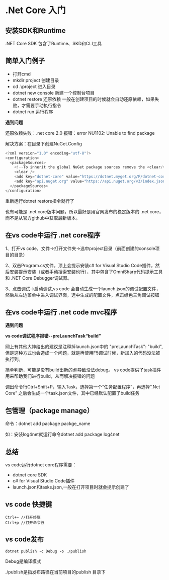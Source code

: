 # .Net Core 入门
## 安装SDK和Runtime
.NET Core SDK 包含了Runtime、SKD和CLI工具
## 简单入门例子
* 打开cmd
* mkdir project 创建目录
* cd .\project 进入目录
* dotnet new console 新建一个控制台项目
* dotnet restore 还原依赖 一般在创建项目的时候就会自动还原依赖，如果失败，才需要手动执行指令
* dotnet run 运行程序

**遇到问题**

还原依赖失败：.net core 2.0 报错：error NU1102: Unable to find package 

解决方案：在目录下创建NuGet.Config
```c#
<?xml version="1.0" encoding="utf-8"?>
<configuration>
  <packageSources>
    <!--To inherit the global NuGet package sources remove the <clear/> line below -->
    <clear />
    <add key="dotnet-core" value="https://dotnet.myget.org/F/dotnet-core/api/v3/index.json" />
    <add key="api.nuget.org" value="https://api.nuget.org/v3/index.json" />
  </packageSources>
</configuration>
```
重新运行dotnet restore指令就行了

也有可能是 .net core版本问题，所以最好是用官网发布的稳定版本的 .net core，而不是从官方github中获取最新版本。

## 在vs code中运行 .net core程序
1、打开vs code，文件->打开文件夹->选中project目录（前面创建的console项目的目录）

2、双击Program.cs文件，顶上会提示安装c# for Visual Studio Code插件，然后安装提示安装（或者手动搜索安装也行），其中包含了OmniSharp代码提示工具和 .NET Core Debugger调试器。

3、点击调试->启动调试,vs code 会自动生成一个launch.json的调试配置文件，然后从左边菜单中进入调试界面，选中生成的配置文件，点击绿色三角调试按钮

## 在vs code中运行 .net code mvc程序

**遇到问题**

**vs code调试程序报错--preLaunchTask“build”**

网上有其他大神给出的建议是注释掉launch.json中的
"preLaunchTask": "build",
但是这种方式也会造成一个问题，就是再使用F5调试时候，新加入的代码没法被执行到。

简单判断，可能是没有build出新的dll导致没法debug。
vs code提供了task插件用来帮助我们进行build，从而解决报错的问题

调出命令行Ctrl+Shift+P，输入Task，选择第一个“任务配置程序”，再选择“.Net Core”
之后会生成一个task.json文件，其中已经默认配置了build任务

## 包管理（package manage）
命令：dotnet add package packge_name

如：安装log4net就运行命令dotnet add package log4net

## 总结
vs code运行dotnet core程序需要：
* dotnet core SDK
* c# for Visual Studio Code插件
* launch.json和tasks.json,一般在打开项目时就会提示创建了

## vs code 快捷键

    Ctrl+~ //打开终端
    Ctrl+p //打开命令行


## vs code发布

    dotnet publish -c Debug -o ./publish

Debug是编译模式

./publish是指发布路径在当前项目的publish 目录下


